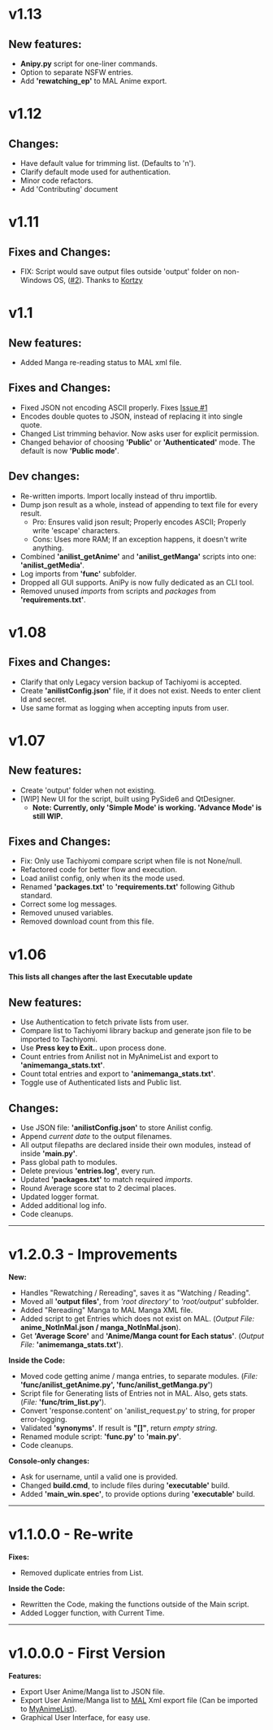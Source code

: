 # v1.13
## New features:
- **Anipy.py** script for one-liner commands.
- Option to separate NSFW entries.
- Add **'rewatching_ep'** to MAL Anime export.

# v1.12
## Changes:
- Have default value for trimming list. (Defaults to 'n').
- Clarify default mode used for authentication.
- Minor code refactors.
- Add 'Contributing' document

# v1.11
## Fixes and Changes:
- FIX: Script would save output files outside 'output' folder on non-Windows OS, ([#2](https://github.com/Jacekun/AniPy/pull/2)). Thanks to [Kortzy](https://github.com/Kortzy)

# v1.1
## New features:
- Added Manga re-reading status to MAL xml file.

## Fixes and Changes:
- Fixed JSON not encoding ASCII properly. Fixes [Issue #1](https://github.com/Jacekun/AniPy/issues/1)
- Encodes double quotes to JSON, instead of replacing it into single quote.
- Changed List trimming behavior. Now asks user for explicit permission.
- Changed behavior of choosing **'Public'** or **'Authenticated'** mode. The default is now **'Public mode'**.

## Dev changes:
- Re-written imports. Import locally instead of thru importlib.
- Dump json result as a whole, instead of appending to text file for every result.
  - Pro: Ensures valid json result; Properly encodes ASCII; Properly write 'escape' characters.
  - Cons: Uses more RAM; If an exception happens, it doesn't write anything.
- Combined **'anilist_getAnime'** and **'anilist_getManga'** scripts into one: **'anilist_getMedia'**.
- Log imports from **'func'** subfolder.
- Dropped all GUI supports. AniPy is now fully dedicated as an CLI tool.
- Removed unused *imports* from scripts and *packages* from **'requirements.txt'**.

# v1.08
## Fixes and Changes:
- Clarify that only Legacy version backup of Tachiyomi is accepted.
- Create **'anilistConfig.json'** file, if it does not exist. Needs to enter client Id and secret.
- Use same format as logging when accepting inputs from user.

# v1.07
## New features:
- Create 'output' folder when not existing.
- [WIP] New UI for the script, built using PySide6 and QtDesigner.
  - **Note: Currently, only 'Simple Mode' is working. 'Advance Mode' is still WIP.**

## Fixes and Changes:
- Fix: Only use Tachiyomi compare script when file is not None/null.
- Refactored code for better flow and execution.
- Load anilist config, only when its the mode used.
- Renamed **'packages.txt'** to **'requirements.txt'** following Github standard.
- Correct some log messages.
- Removed unused variables.
- Removed download count from this file.

# v1.06
**This lists all changes after the last Executable update** <br>
## New features:
- Use Authentication to fetch private lists from user.
- Compare list to Tachiyomi library backup and generate json file to be imported to Tachiyomi.
- Use **Press <Enter> key to Exit..** upon process done.
- Count entries from Anilist not in MyAnimeList and export to **'animemanga_stats.txt'**.
- Count total entries and export to **'animemanga_stats.txt'**.
- Toggle use of Authenticated lists and Public list.

## Changes: 
- Use JSON file: **'anilistConfig.json'** to store Anilist config.
- Append *current date* to the output filenames.
- All output filepaths are declared inside their own modules, instead of inside **'main.py'**.
- Pass global path to modules.
- Delete previous **'entries.log'**, every run.
- Updated **'packages.txt'** to match required *imports*.
- Round Average score stat to 2 decimal places.
- Updated logger format.
- Added additional log info.
- Code cleanups.
****

# v1.2.0.3 - Improvements
**New:**
- Handles "Rewatching / Rereading", saves it as "Watching / Reading".
- Moved all **'output files'**, from *'root directory'* to *'root/output'* subfolder.
- Added "Rereading" Manga to MAL Manga XML file.
- Added script to get Entries which does not exist on MAL. (*Output File:* **anime_NotInMal.json / manga_NotInMal.json**).
- Get **'Average Score'** and **'Anime/Manga count for Each status'**. (*Output File:* **'animemanga_stats.txt'**).

**Inside the Code:**
- Moved code getting anime / manga entries, to separate modules. (*File:* **'func/anilist_getAnime.py', 'func/anilist_getManga.py'**)
- Script file for Generating lists of Entries not in MAL. Also, gets stats. (*File:* **'func/trim_list.py'**).
- Convert 'response.content' on 'anilist_request.py' to string, for proper error-logging.
- Validated **'synonyms'**. If result is **"[]"**, return *empty string*.
- Renamed module script: **'func.py'** to **'main.py'**.
- Code cleanups.

**Console-only changes:**
- Ask for username, until a valid one is provided.
- Changed **build.cmd**, to include files during **'executable'** build.
- Added **'main_win.spec'**, to provide options during **'executable'** build.
****

# v1.1.0.0 - Re-write
**Fixes:**
- Removed duplicate entries from List.

**Inside the Code:**
- Rewritten the Code, making the functions outside of the Main script.
- Added Logger function, with Current Time.
****

# v1.0.0.0 - First Version
**Features:**
- Export User Anime/Manga list to JSON file.
- Export User Anime/Manga list to [MAL](https://myanimelist.net/) Xml export file (Can be imported to [MyAnimeList](https://myanimelist.net/import.php)).
- Graphical User Interface, for easy use.